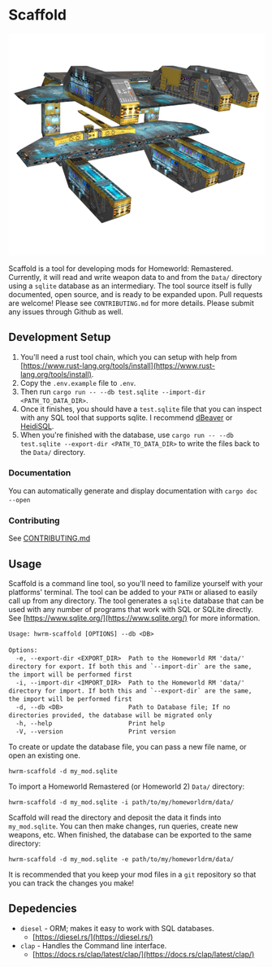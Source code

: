 # Scaffold

![Kushan Mothership Scaffold](./scaffold.png)

Scaffold is a tool for developing mods for Homeworld: Remastered. Currently, it will read and write weapon data to and from the `Data/` directory using a `sqlite` database as an intermediary. The tool source itself is fully documented, open source, and is ready to be expanded upon. Pull requests are welcome! Please see `CONTRIBUTING.md` for more details. Please submit any issues through Github as well. 

## Development Setup

1. You'll need a rust tool chain, which you can setup with help from [https://www.rust-lang.org/tools/install](https://www.rust-lang.org/tools/install). 
2. Copy the `.env.example` file to `.env`. 
3. Then run `cargo run -- --db test.sqlite --import-dir <PATH_TO_DATA_DIR>`.
4. Once it finishes, you should have a `test.sqlite` file that you can inspect with any SQL tool that supports sqlite. I recommend [dBeaver](https://dbeaver.io/) or [HeidiSQL](https://www.heidisql.com/).
5. When you're finished with the database, use `cargo run -- --db test.sqlite --export-dir <PATH_TO_DATA_DIR>` to write the files back to the `Data/` directory.

### Documentation

You can automatically generate and display documentation with `cargo doc --open`

### Contributing

See [CONTRIBUTING.md](CONTRIBUTING.md)

## Usage

Scaffold is a command line tool, so you'll need to familize yourself with your platforms' terminal. The tool can be added to your `PATH` or aliased to easily call up from any directory. The tool generates a `sqlite` database that can be used with any number of programs that work with SQL or SQLite directly. See [https://www.sqlite.org/](https://www.sqlite.org/) for more information.

```
Usage: hwrm-scaffold [OPTIONS] --db <DB>

Options:
  -e, --export-dir <EXPORT_DIR>  Path to the Homeworld RM 'data/' directory for export. If both this and `--import-dir` are the same, the import will be performed first
  -i, --import-dir <IMPORT_DIR>  Path to the Homeworld RM 'data/' directory for import. If both this and `--export-dir` are the same, the import will be performed first
  -d, --db <DB>                  Path to Database file; If no directories provided, the database will be migrated only
  -h, --help                     Print help
  -V, --version                  Print version
```

To create or update the database file, you can pass a new file name, or open an existing one. 

```
hwrm-scaffold -d my_mod.sqlite
```

To import a Homeworld Remastered (or Homeworld 2) `Data/` directory:

```
hwrm-scaffold -d my_mod.sqlite -i path/to/my/homeworldrm/data/
```

Scaffold will read the directory and deposit the data it finds into `my_mod.sqlite`. You can then make changes, run queries, create new weapons, etc. When finished, the database can be exported to the same directory:

```
hwrm-scaffold -d my_mod.sqlite -e path/to/my/homeworldrm/data/
```

It is recommended that you keep your mod files in a `git` repository so that you can track the changes you make!

## Depedencies

 - `diesel` - ORM; makes it easy to work with SQL databases. 
    + [https://diesel.rs/](https://diesel.rs/) 
 - `clap` - Handles the Command line interface.
    + [https://docs.rs/clap/latest/clap/](https://docs.rs/clap/latest/clap/)
